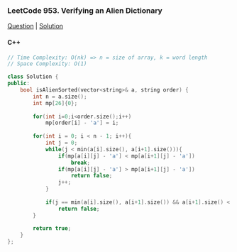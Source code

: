 ### LeetCode 953. Verifying an Alien Dictionary

[Question](https://leetcode.com/problems/verifying-an-alien-dictionary/)
| [Solution](https://leetcode.com/submissions/detail/582053631/)

#### C++
```c++
// Time Complexity: O(nk) => n = size of array, k = word length
// Space Complexity: O(1)

class Solution {
public:
    bool isAlienSorted(vector<string>& a, string order) {
        int n = a.size();
        int mp[26]{0};
        
        for(int i=0;i<order.size();i++)
            mp[order[i] - 'a'] = i;
        
        for(int i = 0; i < n - 1; i++){
            int j = 0;
            while(j < min(a[i].size(), a[i+1].size())){
                if(mp[a[i][j] - 'a'] < mp[a[i+1][j] - 'a'])
                    break;
                if(mp[a[i][j] - 'a'] > mp[a[i+1][j] - 'a'])
                    return false;
                j++;
            }
            
            if(j == min(a[i].size(), a[i+1].size()) && a[i+1].size() < a[i].size())
                return false;
        }
        
        return true;
    }
};
```